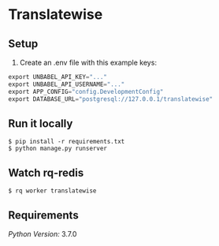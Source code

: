 # Translatewise 

## Setup

1. Create an .env file with this example keys:
```python
export UNBABEL_API_KEY="..."
export UNBABEL_API_USERNAME="..."
export APP_CONFIG="config.DevelopmentConfig"
export DATABASE_URL="postgresql://127.0.0.1/translatewise"
```

## Run it locally

```shel
$ pip install -r requirements.txt
$ python manage.py runserver
```

## Watch rq-redis
```shell
$ rq worker translatewise
```

## Requirements

*Python Version:* 3.7.0


